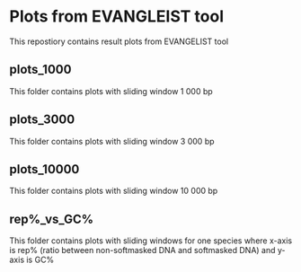 # Plots from EVANGLEIST tool

This repostiory contains result plots from EVANGELIST tool

## plots_1000

This folder contains plots with sliding window 1 000 bp

## plots_3000

This folder contains plots with sliding window 3 000 bp

## plots_10000

This folder contains plots with sliding window 10 000 bp

## rep%_vs_GC%

This folder contains plots with sliding windows for one species where x-axis is rep% (ratio between non-softmasked DNA and softmasked DNA) and y-axis is GC%
